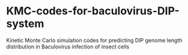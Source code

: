 # KMC-codes-for-baculovirus-DIP-system
Kinetic Monte Carlo simulation codes for predicting DIP genome length distribution in Baculovirus infection of insect cells
